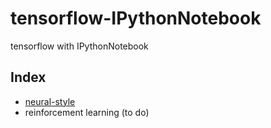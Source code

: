 # tensorflow-IPythonNotebook

tensorflow with IPythonNotebook

## Index

* [neural-style][neural_style]
* reinforcement learning (to do)


[neural_style]: https://github.com/simulacre7/tensorflow-IPythonNotebook/tree/master/neural-style

